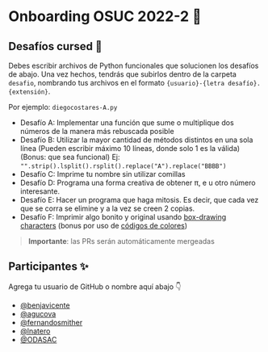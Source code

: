 # Onboarding OSUC 2022-2 🚀

## Desafíos cursed 🧙

Debes escribir archivos de Python funcionales que solucionen los desafíos de abajo. Una vez hechos, tendrás que subirlos dentro de la carpeta `desafio`, nombrando tus archivos en el formato `{usuario}-{letra desafío}.{extensión}`.

Por ejemplo: `diegocostares-A.py`


* Desafío A: Implementar una función que sume o multiplique dos números de la manera más rebuscada posible
* Desafío B: Utilizar la mayor cantidad de métodos distintos en una sola línea (Pueden escribir máximo 10 líneas, donde solo 1 es la válida) (Bonus: que sea funcional) 
Ej: `"".strip().lsplit().rsplit().replace("A").replace("BBBB")`
* Desafío C: Imprime tu nombre sin utilizar comillas
* Desafío D: Programa una forma creativa de obtener π, e u otro número interesante.
* Desafío E: Hacer un programa que haga mitosis. Es decir, que cada vez que se corra se elimine y a la vez se creen 2 copias.
* Desafío F: Imprimir algo bonito y original usando [box-drawing characters](https://en.wikipedia.org/wiki/Box-drawing_character) (bonus por uso de [códigos de colores](https://github.com/Textualize/rich/blob/master/README.es.md))

> **Importante**: las PRs serán automáticamente mergeadas 

## Participantes ✨

Agrega tu usuario de GitHub o nombre aquí abajo 👇

- [@benjavicente](https://github.com/benjavicente)
- [@agucova](https://github.com/agucova)
- [@fernandosmither](https://github.com/fernandosmither)
- [@lnatero](https://github.com/lnatero)
- [@ODASAC](https://github.com/0DASAC)
